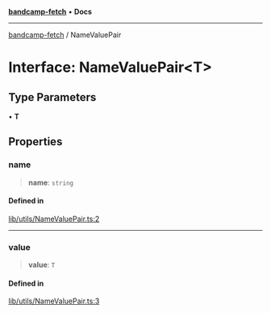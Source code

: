 [**bandcamp-fetch**](../README.md) • **Docs**

***

[bandcamp-fetch](../README.md) / NameValuePair

# Interface: NameValuePair\<T\>

## Type Parameters

• **T**

## Properties

### name

> **name**: `string`

#### Defined in

[lib/utils/NameValuePair.ts:2](https://github.com/patrickkfkan/bandcamp-fetch/blob/be622bf87b8ac66e98b356306b6a650b7972970c/src/lib/utils/NameValuePair.ts#L2)

***

### value

> **value**: `T`

#### Defined in

[lib/utils/NameValuePair.ts:3](https://github.com/patrickkfkan/bandcamp-fetch/blob/be622bf87b8ac66e98b356306b6a650b7972970c/src/lib/utils/NameValuePair.ts#L3)
